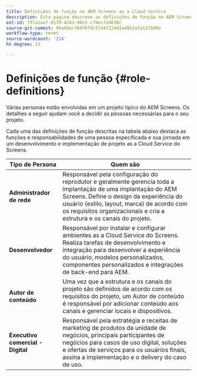 ```yaml
---
title: Definições de função no AEM Screens as a Cloud Service
description: Esta página descreve as definições de função no AEM Screens as a Cloud Service.
exl-id: f57a1aaf-8139-4141-90c5-c70ec7a9630c
source-git-commit: 96a0dacf69f6f9c5744f224d1a48b2afa11fb09e
workflow-type: tm+mt
source-wordcount: '214'
ht-degree: 1%

---
```


# Definições de função {#role-definitions}

Várias personas estão envolvidas em um projeto típico do AEM Screens. Os detalhes a seguir ajudam você a decidir as pessoas necessárias para o seu projeto.

Cada uma das definições de função descritas na tabela abaixo destaca as funções e responsabilidades de uma pessoa especificada e sua jornada em um desenvolvimento e implementação de projeto as a Cloud Service do Screens.

| Tipo de Persona | Quem são |
|--- |--- |
| **Administrador de rede** | Responsável pela configuração do reprodutor e geralmente gerencia toda a implantação de uma implantação do AEM Screens. Define o design da experiência do usuário (estilo, layout, marca) de acordo com os requisitos organizacionais e cria a estrutura e os canais do projeto. |
| **Desenvolvedor** | Responsável por instalar e configurar ambientes as a Cloud Service do Screens. Realiza tarefas de desenvolvimento e integração para desenvolver a experiência do usuário, modelos personalizados, componentes personalizados e integrações de back-end para AEM. |
| **Autor de conteúdo** | Uma vez que a estrutura e os canais do projeto são definidos de acordo com os requisitos do projeto, um Autor de conteúdo é responsável por adicionar conteúdo aos canais e gerenciar locais e dispositivos. |
| **Executivo comercial - Digital** | Responsável pela estratégia e receitas de marketing de produtos da unidade de negócios, principais participantes de negócios para casos de uso digital, soluções e ofertas de serviços para os usuários finais, assina a implementação e o delivery do caso de uso. |
